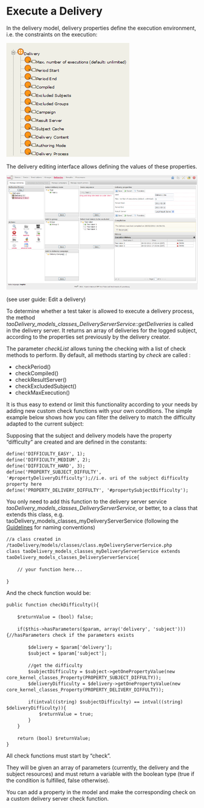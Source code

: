 <!--
created_at: '2011-03-03 11:52:14'
updated_at: '2013-03-13 13:08:57'
authors:
    - 'Jérôme Bogaerts'
contributors:
    - 'Somsack Sipasseuth'
tags:
    - Delivery
-->

Execute a Delivery
==================

In the delivery model, delivery properties define the execution environment, i.e. the constraints on the execution:

![](../resources/Generis_delivery.png)

The delivery editing interface allows defining the values of these properties.

![](../resources/interface_taoDelivery_delivery_editing.png)

(see user guide: Edit a delivery)

To determine whether a test taker is allowed to execute a delivery process, the method *taoDelivery_models_classes_DeliveryServerService::getDeliveries* is called in the delivery server. It returns an array of deliveries for the logged subject, according to the properties set previously by the delivery creator.<br/>

The parameter *checkList* allows tuning the checking with a list of check methods to perform. By default, all methods starting by *check* are called :

-   checkPeriod()
-   checkCompiled()
-   checkResultServer()
-   checkExcludedSubject()
-   checkMaxExecution()

It is thus easy to extend or limit this functionality according to your needs by adding new custom check functions with your own conditions. The simple example below shows how you can filter the delivery to match the difficulty adapted to the current subject:

Supposing that the subject and delivery models have the property “difficulty” are created and are defined in the constants:


    define('DIFFICULTY_EASY', 1);
    define('DIFFICULTY_MEDIUM', 2);
    define('DIFFICULTY_HARD', 3);
    define('PROPERTY_SUBJECT_DIFFULTY', '#propertyDeliveryDifficulty');//i.e. uri of the subject difficulty property here
    define('PROPERTY_DELIVERY_DIFFULTY', '#propertySubjectDifficulty');

You only need to add this function to the delivery server service *taoDelivery_models_classes_DeliveryServerService*, or better, to a class that extends this class, e.g. taoDelivery_models_classes_myDeliveryServerService (following the [Guidelines](../developer-guide/guidelines.md) for naming conventions)


    //a class created in /taoDelivery/models/classes/class.myDeliveryServerService.php
    class taoDelivery_models_classes_myDeliveryServerService extends taoDelivery_models_classes_DeliveryServerService{

        // your function here...

    }

And the check function would be:


    public function checkDifficulty(){

        $returnValue = (bool) false;

        if($this->hasParameters($param, array('delivery', 'subject'))){//hasParameters check if the parameters exists

            $delivery = $param['delivery'];
            $subject = $param['subject'];

            //get the difficulty
            $subjectDifficulty = $subject->getOnePropertyValue(new core_kernel_classes_Property(PROPERTY_SUBJECT_DIFFULTY));
            $deliveryDifficulty = $delivery->getOnePropertyValue(new core_kernel_classes_Property(PROPERTY_DELIVERY_DIFFULTY));

            if(intval((string) $subjectDifficulty) == intval((string) $deliveryDifficulty)){
                $returnValue = true;
            }
        }

        return (bool) $returnValue;
    }

All check functions must start by “check”.<br/>

They will be given an array of parameters (currently, the delivery and the subject resources) and must return a variable with the boolean type (true if the condition is fulfilled, false otherwise).

You can add a property in the model and make the corresponding check on a custom delivery server check function.



